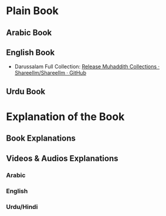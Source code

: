# Plain Book

## Arabic Book

## English Book

- Darussalam Full Collection: [Release Muhaddith Collections · ShareeIlm/ShareeIlm · GitHub](https://github.com/ShareeIlm/ShareeIlm/releases/tag/Hadith)

## Urdu Book

# Explanation of the Book

## Book Explanations

## Videos & Audios Explanations

### Arabic

### English

### Urdu/Hindi
